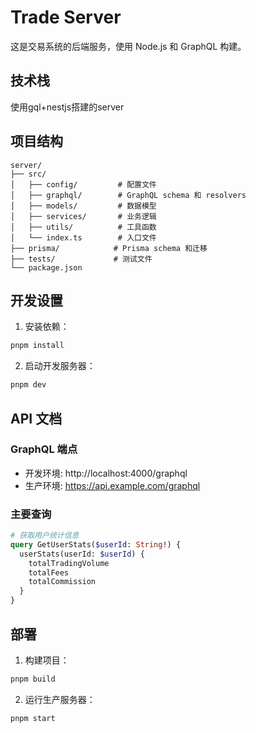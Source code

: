 # Trade Server

这是交易系统的后端服务，使用 Node.js 和 GraphQL 构建。

## 技术栈

使用gql+nestjs搭建的server

## 项目结构

```
server/
├── src/
│   ├── config/         # 配置文件
│   ├── graphql/        # GraphQL schema 和 resolvers
│   ├── models/         # 数据模型
│   ├── services/       # 业务逻辑
│   ├── utils/          # 工具函数
│   └── index.ts        # 入口文件
├── prisma/            # Prisma schema 和迁移
├── tests/             # 测试文件
└── package.json
```

## 开发设置

1. 安装依赖：

```bash
pnpm install
```


2. 启动开发服务器：

```bash
pnpm dev
```

## API 文档

### GraphQL 端点

- 开发环境: http://localhost:4000/graphql
- 生产环境: https://api.example.com/graphql

### 主要查询

```graphql
# 获取用户统计信息
query GetUserStats($userId: String!) {
  userStats(userId: $userId) {
    totalTradingVolume
    totalFees
    totalCommission
  }
}
```


## 部署

1. 构建项目：

```bash
pnpm build
```

2. 运行生产服务器：

```bash
pnpm start
```